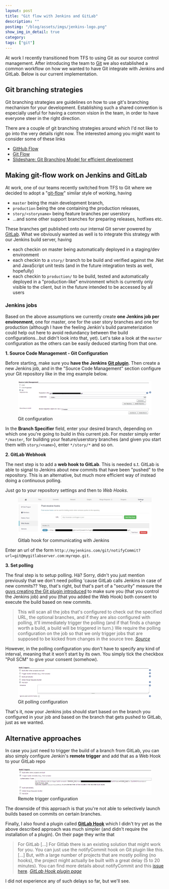 ```yaml
---
layout: post
title: "Git flow with Jenkins and GitLab"
description: ""
postimg: "/blog/assets/imgs/jenkins-logo.png"
show_img_in_detail: true
category: 
tags: ["git"]
---
```


At work I recently transitioned from TFS to using Git as our source control management. After introducing the team to [Git](/blog/2013/04/git-explained/) we also established a common workflow on how we wanted to have Git integrate with Jenkins and GitLab. Below is our current implementation.

## Git branching strategies

Git branching strategies are guidelines on how to use git's branching mechanism for your development. Establishing such a shared convention is especially useful for having a common vision in the team, in order to have everyone steer in the right direction.

There are a couple of git branching strategies around which I'd not like to go into the very details right now. The interested among you might want to consider some of these links

- [GitHub Flow](http://scottchacon.com/2011/08/31/github-flow.html)
- [Git Flow](http://nvie.com/posts/a-successful-git-branching-model/)
- [Slideshare: Git Branching Model for efficient development](http://www.slideshare.net/lemiorhan/git-branching-model)

## Making git-flow work on Jenkins and GitLab

At work, one of our teams recently switched from TFS to Git where we decided to adopt a "[git-flow](http://nvie.com/posts/a-successful-git-branching-model/)" similar style of working, having 

- `master` being the main development branch,
- `production` being the one containing the production releases,
- `story/<storyname>` being feature branches per userstory
- ...and some other support branches for preparing releases, hotfixes etc.

These branches get published onto our internal Git server powered by [GitLab](http://gitlab.org/). What we obviously wanted as well is to integrate this strategy with our Jenkins build server, having

- each checkin on master being automatically deployed in a staging/dev environment
- each checkin to a `story/` branch to be build and verified against the .Net and JavaScript unit tests (and in the future integration tests as well, hopefully)
- each checkin to `production/` to be build, tested and automatically deployed in a "production-like" environment which is currently only visible to the client, but in the future intended to be accessed by all users

### Jenkins jobs

Based on the above assumptions we currently create **one Jenkins job per environment**, one for master, one for the user story branches and one for production (although I have the feeling Jenkin's build parameterization could help out here to avoid redundancy between the build configurations...but didn't look into that, yet). Let's take a look at the `master` configuration as the others can be easily deduced starting from that one.

**1. Source Code Management - Git Configuration**

Before starting, make sure you **have the Jenkins [Git plugin](https://wiki.jenkins-ci.org/display/JENKINS/Git+Plugin)**. Then create a new Jenkins job, and in the "Source Code Management" section configure your Git repository like in the img example below.

<figure>
  <img src="/blog/assets/imgs/jenkins-gitconfig.png" />
  <figcaption>Git configuration</figcaption>
</figure>

In the **Branch Specifier** field, enter your desired branch, depending on which one you're going to build in this current job. For _master_ simply enter `*/master`, for building your feature/userstory branches (and given you start them with `story/<name>`), enter `*/story/*` and so on.

**2. GitLab Webhook**

The next step is to add a **web hook to GitLab**. This is needed s.t. GitLab is able to signal to Jenkins about new commits that have been "pushed" to the repository. This is an alternative, but much more efficient way of instead doing a continuous polling.

Just go to your repository settings and then to _Web Hooks_.

<figure>
  <img src="/blog/assets/imgs/gitlab-webhook.png" />
  <figcaption>Gitlab hook for communicating with Jenkins</figcaption>
</figure>

Enter an url of the form `http://myjenkins.com/git/notifyCommit?url=git@mygitlabserver.com:myrepo.git`.

**3. Set polling**

The final step is to setup polling. Hä? Sorry, didn't you just mention previously that we don't need polling 'cause GitLab calls Jenkins in case of new commits?? Yep, that's right, but that's part of a "security" measure the [guys creating the Git plugin introduced](https://wiki.jenkins-ci.org/display/JENKINS/Git+Plugin#GitPlugin-Pushnotificationfromrepository) to make sure you (that you control the Jenkins job) and you (that you added the Web Hook) both consent to execute the build based on new commits.

> This will scan all the jobs that's configured to check out the specified URL, the optional branches, and if they are also configured with polling, it'll immediately trigger the polling (and if that finds a change worth a build, a build will be triggered in turn.) We require the polling configuration on the job so that we only trigger jobs that are supposed to be kicked from changes in the source tree. <cite><a href="https://wiki.jenkins-ci.org/display/JENKINS/Git+Plugin#GitPlugin-Pushnotificationfromrepository">Source</a></cite>

However, in the polling configuration you don't have to specify any kind of interval, meaning that it won't start by its own. You simply tick the checkbox "Poll SCM" to give your consent (somehow).

<figure>
  <img src="/blog/assets/imgs/jenkins-gitpolling.png" />
  <figcaption>Git polling configuration</figcaption>
</figure>

That's it, now your Jenkins jobs should start based on the branch you configured in your job and based on the branch that gets pushed to GitLab, just as we wanted.

## Alternative approaches

In case you just need to trigger the build of a branch from GitLab, you can also simply configure Jenkin's **remote trigger** and add that as a Web Hook to your GitLab repo

<figure>
  <img src="/blog/assets/imgs/jenkins-gitremote-trigger.png" />
  <figcaption>Remote trigger configuration</figcaption>
</figure>

The downside of this approach is that you're not able to selectively launch builds based on commits on certain branches.

Finally, I also found a plugin called **[GitLab Hook](https://wiki.jenkins-ci.org/display/JENKINS/Gitlab+Hook+Plugin)** which I didn't try yet as the above described approach was much simpler (and didn't require the installation of a plugin). On their page they write that

> For GitLab [...] For Gitlab there is an existing solution that might work for you.
You can just use the notifyCommit hook on Git plugin like this. [...] But, with a large number of projects that are mostly polling (no hooks), the project might actually be built with a great delay (5 to 20 minutes).
You can find more details about notifyCommit and this [issue here](http://kohsuke.org/2011/12/01/polling-must-die-triggering-jenkins-builds-from-a-git-hook/). <cite><a href="https://wiki.jenkins-ci.org/display/JENKINS/Gitlab+Hook+Plugin">GitLab Hook plugin page</a></cite>

I did not experience any of such delays so far, but we'll see.

